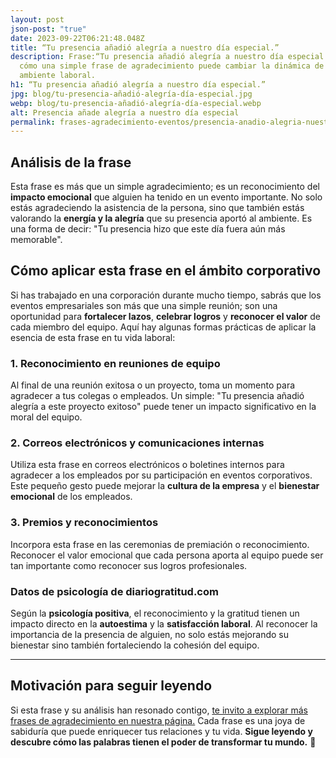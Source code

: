 ```yaml
---
layout: post
json-post: "true"
date: 2023-09-22T06:21:48.048Z
title: “Tu presencia añadió alegría a nuestro día especial.”
description: Frase:“Tu presencia añadió alegría a nuestro día especial.”Aprende
  cómo una simple frase de agradecimiento puede cambiar la dinámica de tu
  ambiente laboral.
h1: “Tu presencia añadió alegría a nuestro día especial.”
jpg: blog/tu-presencia-añadió-alegría-día-especial.jpg
webp: blog/tu-presencia-añadió-alegría-día-especial.webp
alt: Presencia añade alegría a nuestro día especial
permalink: frases-agradecimiento-eventos/presencia-anadio-alegria-nuestro-dia-especial
---
```

## Análisis de la frase

Esta frase es más que un simple agradecimiento; es un reconocimiento del **impacto emocional** que alguien ha tenido en un evento importante. No solo estás agradeciendo la asistencia de la persona, sino que también estás valorando la **energía y la alegría** que su presencia aportó al ambiente. Es una forma de decir: "Tu presencia hizo que este día fuera aún más memorable".

## Cómo aplicar esta frase en el ámbito corporativo

Si has trabajado en una corporación durante mucho tiempo, sabrás que los eventos empresariales son más que una simple reunión; son una oportunidad para **fortalecer lazos**, **celebrar logros** y **reconocer el valor** de cada miembro del equipo. Aquí hay algunas formas prácticas de aplicar la esencia de esta frase en tu vida laboral:

### 1. Reconocimiento en reuniones de equipo

Al final de una reunión exitosa o un proyecto, toma un momento para agradecer a tus colegas o empleados. Un simple: "Tu presencia añadió alegría a este proyecto exitoso" puede tener un impacto significativo en la moral del equipo.

### 2. Correos electrónicos y comunicaciones internas

Utiliza esta frase en correos electrónicos o boletines internos para agradecer a los empleados por su participación en eventos corporativos. Este pequeño gesto puede mejorar la **cultura de la empresa** y el **bienestar emocional** de los empleados.

### 3. Premios y reconocimientos

Incorpora esta frase en las ceremonias de premiación o reconocimiento. Reconocer el valor emocional que cada persona aporta al equipo puede ser tan importante como reconocer sus logros profesionales.

### Datos de psicología de diariogratitud.com

Según la **psicología positiva**, el reconocimiento y la gratitud tienen un impacto directo en la **autoestima** y la **satisfacción laboral**. Al reconocer la importancia de la presencia de alguien, no solo estás mejorando su bienestar sino también fortaleciendo la cohesión del equipo.

- - -

## Motivación para seguir leyendo

Si esta frase y su análisis han resonado contigo, [te invito a explorar más frases de agradecimiento en nuestra página.](/)
Cada frase es una joya de sabiduría que puede enriquecer tus relaciones y tu vida. **Sigue leyendo y descubre cómo las palabras tienen el poder de transformar tu mundo.** 🌟